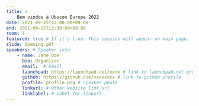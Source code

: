 ```yaml
---
title: >
    Bem vindos à Ubucon Europe 2022
date: 2021-09-25T13:00:00+09:00
end: 2021-09-25T13:30:00+09:00
room: 1
featured: true # If it's true. This session will appear on main page.
slide: Opening.pdf
speakers: # Speaker info
    - name: Jane Doe
      bio: Organizer
      email:  # Email
      launchpad: https://launchpad.net/xxxx # link to launchpad.net profile
      github: https://github.com/xxxxxxxx # link to github profile
      profile: profile.png # Speaker photo
      linkurl: # Other website link url
      linklabel: # Label for linkurl
---
```

